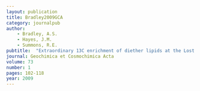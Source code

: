 ```yaml
---
layout: publication
title: Bradley2009GCA
category: journalpub
author: 
	- Bradley, A.S. 
	- Hayes, J.M. 
	- Summons, R.E. 
pubtitle:  "Extraordinary 13C enrichment of diether lipids at the Lost City Hydrothermal Field indicates a carbon-limited ecosystem" 
journal: Geochimica et Cosmochimica Acta 
volume: 73 
number: 1 
pages: 102-118 
year: 2009
---
```

